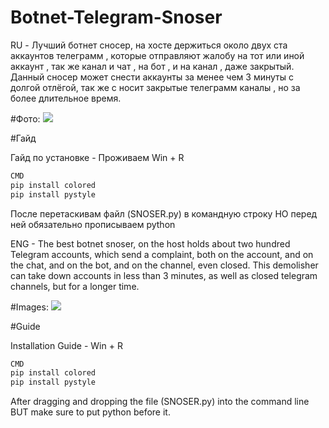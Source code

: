 # Botnet-Telegram-Snoser
RU - Лучший ботнет сносер, на хосте держиться около двух ста аккаунтов телеграмм , которые отправляют жалобу на тот или иной аккаунт , так же канал и чат , на бот , и на канал , даже закрытый. Данный сносер может снести аккаунты за менее чем 3 минуты с долгой отлёгой, так же с носит закрытые телеграмм каналы , но за более длительное время.

#Фото:
<img src=https://i.imgur.com/jkzyOhz.png>

#Гайд

Гайд по установке - 
Проживаем Win + R
```bash
CMD
pip install colored
pip install pystyle
```
После перетаскивам файл (SNOSER.py) в командную строку НО перед ней обязательно прописываем python 


ENG - The best botnet snoser, on the host holds about two hundred Telegram accounts, which send a complaint, both on the account, and on the chat, and on the bot, and on the channel, even closed. This demolisher can take down accounts in less than 3 minutes, as well as closed telegram channels, but for a longer time.

#Images:
<img src=https://i.imgur.com/jkzyOhz.png>

#Guide

Installation Guide -
Win + R
```bash
CMD
pip install colored
pip install pystyle
```
After dragging and dropping the file (SNOSER.py) into the command line BUT make sure to put python before it. 
